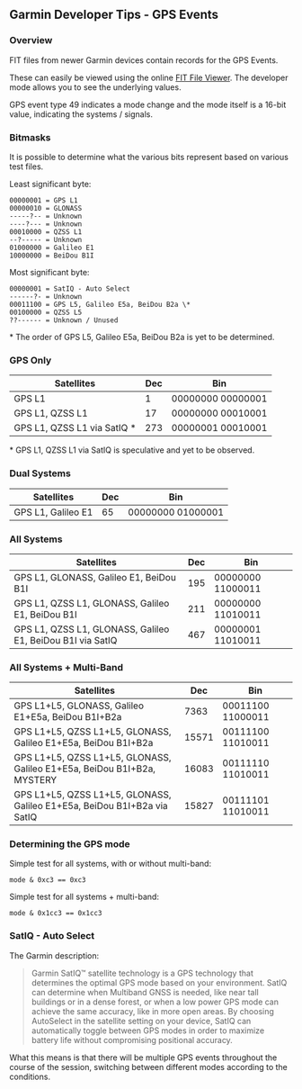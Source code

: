 ## Garmin Developer Tips - GPS Events

### Overview

FIT files from newer Garmin devices contain records for the GPS Events.

These can easily be viewed using the online [FIT File Viewer](https://www.fitfileviewer.com/). The developer mode allows you to see the underlying values.

GPS event type 49 indicates a mode change and the mode itself is a 16-bit value, indicating the systems / signals.



### Bitmasks

It is possible to determine what the various bits represent based on various test files.

Least significant byte:

```
00000001 = GPS L1
00000010 = GLONASS
-----?-- = Unknown
----?--- = Unknown
00010000 = QZSS L1
--?----- = Unknown
01000000 = Galileo E1
10000000 = BeiDou B1I
```

Most significant byte:

```
00000001 = SatIQ - Auto Select
------?- = Unknown
00011100 = GPS L5, Galileo E5a, BeiDou B2a \*
00100000 = QZSS L5
??------ = Unknown / Unused
```

\* The order of GPS L5, Galileo E5a, BeiDou B2a is yet to be determined.



### GPS Only

| Satellites                   | Dec  | Bin               |
| ---------------------------- | ---- | ----------------- |
| GPS L1                       | 1    | 00000000 00000001 |
| GPS L1, QZSS L1              | 17   | 00000000 00010001 |
| GPS L1, QZSS L1 via SatIQ \* | 273  | 00000001 00010001 |

\* GPS L1, QZSS L1 via SatIQ is speculative and yet to be observed.



### Dual Systems

| Satellites         | Dec  | Bin               |
| ------------------ | ---- | ----------------- |
| GPS L1, Galileo E1 | 65   | 00000000 01000001 |



### All Systems

| Satellites                                                 | Dec  | Bin               |
| ---------------------------------------------------------- | ---- | ----------------- |
| GPS L1, GLONASS, Galileo E1, BeiDou B1I                    | 195  | 00000000 11000011 |
| GPS L1, QZSS L1, GLONASS, Galileo E1, BeiDou B1I           | 211  | 00000000 11010011 |
| GPS L1, QZSS L1, GLONASS, Galileo E1, BeiDou B1I via SatIQ | 467  | 00000001 11010011 |



### All Systems + Multi-Band

| Satellites                                           | Dec   | Bin               |
| ------------------------------------------------------------ | ----- | ----------------- |
| GPS L1+L5, GLONASS, Galileo E1+E5a, BeiDou B1I+B2a | 7363 | 00011100 11000011 |
| GPS L1+L5, QZSS L1+L5, GLONASS, Galileo E1+E5a, BeiDou B1I+B2a | 15571 | 00111100 11010011 |
| GPS L1+L5, QZSS L1+L5, GLONASS, Galileo E1+E5a, BeiDou B1I+B2a, MYSTERY | 16083 | 00111110 11010011 |
| GPS L1+L5, QZSS L1+L5, GLONASS, Galileo E1+E5a, BeiDou B1I+B2a via SatIQ | 15827 | 00111101 11010011 |



### Determining the GPS mode

Simple test for all systems, with or without multi-band:

```
mode & 0xc3 == 0xc3
```

Simple test for all systems + multi-band:

```
mode & 0x1cc3 == 0x1cc3
```



### SatIQ - Auto Select

The Garmin description:

> Garmin SatIQ™ satellite technology is a GPS technology that determines the optimal GPS mode based on your environment. SatIQ can determine when Multiband GNSS is needed, like near tall buildings or in a dense forest, or when a low power GPS mode can achieve the same accuracy, like in more open areas. By choosing AutoSelect in the satellite setting on your device, SatIQ can automatically toggle between GPS modes in order to maximize battery life without compromising positional accuracy.

What this means is that there will be multiple GPS events throughout the course of the session, switching between different modes according to the conditions.
